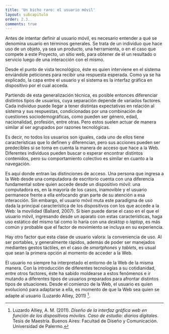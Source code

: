 ```yaml
---
title: 'Un bicho raro: el usuario móvil'
layout: subcapitulo
order: 2.3.
comments: true
---
```


Antes de intentar definir al usuario móvil, es necesario entender a qué se denomina usuario en términos generales. Se trata de un individuo que hace uso de un objeto, ya sea un producto, una herramienta, o en el caso que compete a este Proyecto, un sitio web, para obtener de él un resultado o servicio luego de una interacción con el mismo.

Desde el punto de vista tecnológico, éste es quien interviene en el sistema enviándole peticiones para recibir una respuesta esperada. Como ya se ha explicado, la capa entre el usuario y el sistema es la interfaz gráfica en dispositivo por el cual acceda.

Partiendo de esta generalización técnica, es posible entonces diferenciar distintos tipos de usuarios, cuya separación depende de variados factores. Cada individuo puede llegar a tener distintas expectativas en relación al sistema y sus respuestas, condicionadas por una combinación de cuestiones sociodemográficas, como pueden ser género, edad, nacionalidad, profesión, entre otras. Pero estos suelen actuar de manera similar al ser agrupados por razones tecnológicas.

Es decir, no todos los usuarios son iguales, cada uno de ellos tiene características que lo definen y diferencian, pero sus acciones pueden ser predecibles si se toma en cuenta la manera de acceso que hace a la Web. Diferentes individuos pueden buscar o esperar encontrar distintos contenidos, pero su comportamiento colectivo es similar en cuanto a la navegación.

Es aquí donde entran las distinciones de acceso. Una persona que ingresa a la Web desde una computadora de escritorio cuenta con una diferencia fundamental sobre quien accede desde un dispositivo móvil: una computadora es, en la mayoría de los casos, inamovible y el usuario permanece frente a ella enfocando gran parte de su atención a esa interacción. Sin embargo, el usuario móvil muta este paradigma de uso dada la principal característica de los dispositivos con los que accede a la Web: la movilidad (Ballard, 2007). Si bien puede darse el caso en el que el usuario móvil, ingresando desde un aparato con estas características, haga uso estático del mismo tal como lo haría con una _desktop_ o _laptop_, es más común y probable que el factor de movimiento se incluya en su experiencia.

Hay otro factor que esta clase de usuario valora: la conveniencia de uso. Al ser portables, y generalmente rápidos, además de poder ser manejados mediantes gestos táctiles, en el caso de _smartphones_ y _tablets_, es usual que sean la primera opción al momento de acceder a la Web.

El usuario no siempre ha interpretado el entorno de la Web de la misma manera. Con la introducción de diferentes tecnologías a su cotidianidad, entre otros factores, éste ha sabido moldearse a estos fenómenos e ir mutando a diferentes tipos de usuarios preparados para afrontar distintos tipos de situaciones. Desde el comienzo de la Web, el usuario es quien evolucionó para adaptarse a ella, es momento de que la Web sea quien se adapte al usuario (Luzardo Alliey, 2011) [^fn-luzardo_2011].

[^fn-luzardo_2011]: Luzardo Alliey, A. M. (2011). _Diseño de la interfaz gráfica web en función de los dispositivos móviles. Caso de estudio: diarios digitales_. Tesis de Maestría. Buenos Aires: Facultad de Diseño y Comunicación. Universidad de Palermo.
